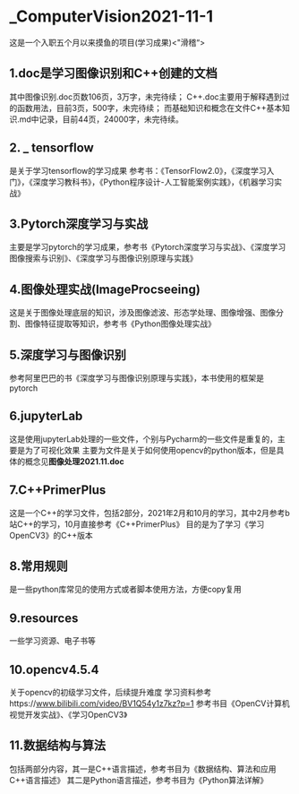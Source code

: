 # _ComputerVision2021-11-1
这是一个入职五个月以来摸鱼的项目(学习成果)&lt;"滑稽“>

## 1.doc是学习图像识别和C++创建的文档
  其中图像识别.doc页数106页，3万字，未完待续；
  C++.doc主要用于解释遇到过的函数用法，目前3页，500字，未完待续；
  而基础知识和概念在文件C++基本知识.md中记录，目前44页，24000字，未完待续。
## 2. _ tensorflow
  是关于学习tensorflow的学习成果
  参考书：《TensorFlow2.0》，《深度学习入门》，《深度学习教科书》，《Python程序设计-人工智能案例实践》，《机器学习实战》
## 3.Pytorch深度学习与实战
  主要是学习pytorch的学习成果，参考书《Pytorch深度学习与实战》、《深度学习图像搜索与识别》、《深度学习与图像识别原理与实践》
## 4.图像处理实战(ImageProcseeing)
  这是关于图像处理底层的知识，涉及图像滤波、形态学处理、图像增强、图像分割、图像特征提取等知识，参考书《Python图像处理实战》
## 5.深度学习与图像识别
  参考阿里巴巴的书《深度学习与图像识别原理与实践》，本书使用的框架是pytorch
## 6.jupyterLab
  这是使用jupyterLab处理的一些文件，个别与Pycharm的一些文件是重复的，主要是为了可视化效果
  主要为文件是关于如何使用opencv的python版本，但是具体的概念见**图像处理2021.11.doc**
## 7.C++PrimerPlus
   这是一个C++的学习文件，包括2部分，2021年2月和10月的学习，其中2月参考b站C++的学习，10月直接参考《C++PrimerPlus》
   目的是为了学习《学习OpenCV3》的C++版本
## 8.常用规则
  是一些python库常见的使用方式或者脚本使用方法，方便copy复用
## 9.resources
  一些学习资源、电子书等
## 10.opencv4.5.4
  关于opencv的初级学习文件，后续提升难度
  学习资料参考https://www.bilibili.com/video/BV1Q54y1z7kz?p=1
  参考书目《OpenCV计算机视觉开发实战》、《学习OpenCV3》
## 11.数据结构与算法
  包括两部分内容，其一是C++语言描述，参考书目为《数据结构、算法和应用C++语言描述》
  其二是Python语言描述，参考书目为《Python算法详解》
